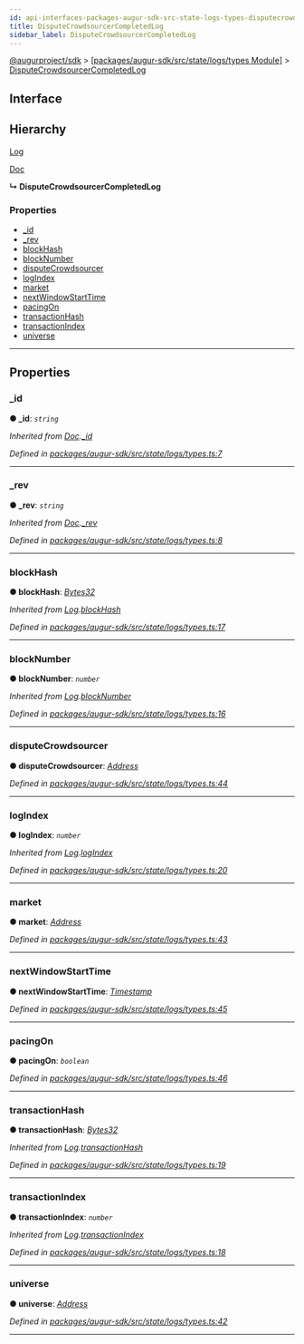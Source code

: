 ```yaml
---
id: api-interfaces-packages-augur-sdk-src-state-logs-types-disputecrowdsourcercompletedlog
title: DisputeCrowdsourcerCompletedLog
sidebar_label: DisputeCrowdsourcerCompletedLog
---
```


[@augurproject/sdk](api-readme.md) > [[packages/augur-sdk/src/state/logs/types Module]](api-modules-packages-augur-sdk-src-state-logs-types-module.md) > [DisputeCrowdsourcerCompletedLog](api-interfaces-packages-augur-sdk-src-state-logs-types-disputecrowdsourcercompletedlog.md)

## Interface

## Hierarchy

 [Log](api-interfaces-packages-augur-sdk-src-state-logs-types-log.md)

 [Doc](api-interfaces-packages-augur-sdk-src-state-logs-types-doc.md)

**↳ DisputeCrowdsourcerCompletedLog**

### Properties

* [_id](api-interfaces-packages-augur-sdk-src-state-logs-types-disputecrowdsourcercompletedlog.md#_id)
* [_rev](api-interfaces-packages-augur-sdk-src-state-logs-types-disputecrowdsourcercompletedlog.md#_rev)
* [blockHash](api-interfaces-packages-augur-sdk-src-state-logs-types-disputecrowdsourcercompletedlog.md#blockhash)
* [blockNumber](api-interfaces-packages-augur-sdk-src-state-logs-types-disputecrowdsourcercompletedlog.md#blocknumber)
* [disputeCrowdsourcer](api-interfaces-packages-augur-sdk-src-state-logs-types-disputecrowdsourcercompletedlog.md#disputecrowdsourcer)
* [logIndex](api-interfaces-packages-augur-sdk-src-state-logs-types-disputecrowdsourcercompletedlog.md#logindex)
* [market](api-interfaces-packages-augur-sdk-src-state-logs-types-disputecrowdsourcercompletedlog.md#market)
* [nextWindowStartTime](api-interfaces-packages-augur-sdk-src-state-logs-types-disputecrowdsourcercompletedlog.md#nextwindowstarttime)
* [pacingOn](api-interfaces-packages-augur-sdk-src-state-logs-types-disputecrowdsourcercompletedlog.md#pacingon)
* [transactionHash](api-interfaces-packages-augur-sdk-src-state-logs-types-disputecrowdsourcercompletedlog.md#transactionhash)
* [transactionIndex](api-interfaces-packages-augur-sdk-src-state-logs-types-disputecrowdsourcercompletedlog.md#transactionindex)
* [universe](api-interfaces-packages-augur-sdk-src-state-logs-types-disputecrowdsourcercompletedlog.md#universe)

---

## Properties

<a id="_id"></a>

###  _id

**● _id**: *`string`*

*Inherited from [Doc](api-interfaces-packages-augur-sdk-src-state-logs-types-doc.md).[_id](api-interfaces-packages-augur-sdk-src-state-logs-types-doc.md#_id)*

*Defined in [packages/augur-sdk/src/state/logs/types.ts:7](https://github.com/AugurProject/augur/blob/27cf7214d2/packages/augur-sdk/src/state/logs/types.ts#L7)*

___
<a id="_rev"></a>

###  _rev

**● _rev**: *`string`*

*Inherited from [Doc](api-interfaces-packages-augur-sdk-src-state-logs-types-doc.md).[_rev](api-interfaces-packages-augur-sdk-src-state-logs-types-doc.md#_rev)*

*Defined in [packages/augur-sdk/src/state/logs/types.ts:8](https://github.com/AugurProject/augur/blob/27cf7214d2/packages/augur-sdk/src/state/logs/types.ts#L8)*

___
<a id="blockhash"></a>

###  blockHash

**● blockHash**: *[Bytes32](api-modules-packages-augur-sdk-src-state-logs-types-module.md#bytes32)*

*Inherited from [Log](api-interfaces-packages-augur-sdk-src-state-logs-types-log.md).[blockHash](api-interfaces-packages-augur-sdk-src-state-logs-types-log.md#blockhash)*

*Defined in [packages/augur-sdk/src/state/logs/types.ts:17](https://github.com/AugurProject/augur/blob/27cf7214d2/packages/augur-sdk/src/state/logs/types.ts#L17)*

___
<a id="blocknumber"></a>

###  blockNumber

**● blockNumber**: *`number`*

*Inherited from [Log](api-interfaces-packages-augur-sdk-src-state-logs-types-log.md).[blockNumber](api-interfaces-packages-augur-sdk-src-state-logs-types-log.md#blocknumber)*

*Defined in [packages/augur-sdk/src/state/logs/types.ts:16](https://github.com/AugurProject/augur/blob/27cf7214d2/packages/augur-sdk/src/state/logs/types.ts#L16)*

___
<a id="disputecrowdsourcer"></a>

###  disputeCrowdsourcer

**● disputeCrowdsourcer**: *[Address](api-modules-packages-augur-sdk-src-state-logs-types-module.md#address)*

*Defined in [packages/augur-sdk/src/state/logs/types.ts:44](https://github.com/AugurProject/augur/blob/27cf7214d2/packages/augur-sdk/src/state/logs/types.ts#L44)*

___
<a id="logindex"></a>

###  logIndex

**● logIndex**: *`number`*

*Inherited from [Log](api-interfaces-packages-augur-sdk-src-state-logs-types-log.md).[logIndex](api-interfaces-packages-augur-sdk-src-state-logs-types-log.md#logindex)*

*Defined in [packages/augur-sdk/src/state/logs/types.ts:20](https://github.com/AugurProject/augur/blob/27cf7214d2/packages/augur-sdk/src/state/logs/types.ts#L20)*

___
<a id="market"></a>

###  market

**● market**: *[Address](api-modules-packages-augur-sdk-src-state-logs-types-module.md#address)*

*Defined in [packages/augur-sdk/src/state/logs/types.ts:43](https://github.com/AugurProject/augur/blob/27cf7214d2/packages/augur-sdk/src/state/logs/types.ts#L43)*

___
<a id="nextwindowstarttime"></a>

###  nextWindowStartTime

**● nextWindowStartTime**: *[Timestamp](api-modules-packages-augur-sdk-src-state-logs-types-module.md#timestamp)*

*Defined in [packages/augur-sdk/src/state/logs/types.ts:45](https://github.com/AugurProject/augur/blob/27cf7214d2/packages/augur-sdk/src/state/logs/types.ts#L45)*

___
<a id="pacingon"></a>

###  pacingOn

**● pacingOn**: *`boolean`*

*Defined in [packages/augur-sdk/src/state/logs/types.ts:46](https://github.com/AugurProject/augur/blob/27cf7214d2/packages/augur-sdk/src/state/logs/types.ts#L46)*

___
<a id="transactionhash"></a>

###  transactionHash

**● transactionHash**: *[Bytes32](api-modules-packages-augur-sdk-src-state-logs-types-module.md#bytes32)*

*Inherited from [Log](api-interfaces-packages-augur-sdk-src-state-logs-types-log.md).[transactionHash](api-interfaces-packages-augur-sdk-src-state-logs-types-log.md#transactionhash)*

*Defined in [packages/augur-sdk/src/state/logs/types.ts:19](https://github.com/AugurProject/augur/blob/27cf7214d2/packages/augur-sdk/src/state/logs/types.ts#L19)*

___
<a id="transactionindex"></a>

###  transactionIndex

**● transactionIndex**: *`number`*

*Inherited from [Log](api-interfaces-packages-augur-sdk-src-state-logs-types-log.md).[transactionIndex](api-interfaces-packages-augur-sdk-src-state-logs-types-log.md#transactionindex)*

*Defined in [packages/augur-sdk/src/state/logs/types.ts:18](https://github.com/AugurProject/augur/blob/27cf7214d2/packages/augur-sdk/src/state/logs/types.ts#L18)*

___
<a id="universe"></a>

###  universe

**● universe**: *[Address](api-modules-packages-augur-sdk-src-state-logs-types-module.md#address)*

*Defined in [packages/augur-sdk/src/state/logs/types.ts:42](https://github.com/AugurProject/augur/blob/27cf7214d2/packages/augur-sdk/src/state/logs/types.ts#L42)*

___

